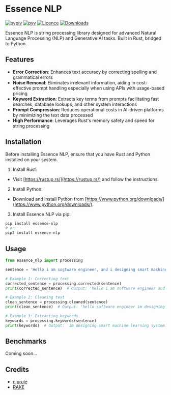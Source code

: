 # Essence NLP
[![pypiv](https://img.shields.io/pypi/v/essence-nlp.svg)](https://pypi.python.org/pypi/essence-nlp)
[![pyv](https://img.shields.io/pypi/pyversions/essence-nlp.svg)](https://pypi.python.org/pypi/essence-nlp)
[![Licence](https://img.shields.io/badge/license-MIT-blue.svg)](https://raw.githubusercontent.com/csurfer/essence-nlp/master/LICENSE)
[![Downloads](https://pepy.tech/badge/essence-nlp)](https://pepy.tech/project/essence-nlp)

Essence NLP is string processing library designed for advanced Natural Language Processing (NLP) and Generative AI tasks. Built in Rust, bridged to Python.

## Features
- **Error Correction**: Enhances text accuracy by correcting spelling and grammatical errors
- **Noise Removal**: Eliminates irrelevant information, aiding in cost-effective prompt handling especially when using APIs with usage-based pricing
- **Keyword Extraction**: Extracts key terms from prompts facilitating fast searches, database lookups, and other system interactions
- **Prompt Compression**: Reduces operational costs in AI-driven platforms by minimizing the text data processed
- **High Performance**: Leverages Rust's memory safety and speed for string processing

## Installation

Before installing Essence NLP, ensure that you have Rust and Python installed on your system.

1. Install Rust:
- Visit [https://rustup.rs/](https://rustup.rs/) and follow the instructions.

2. Install Python:
- Download and install Python from [https://www.python.org/downloads/](https://www.python.org/downloads/).

3. Install Essence NLP via pip:
```bash
pip install essence-nlp
# or
pip3 install essence-nlp
```

## Usage

```python
from essence_nlp import processing

sentence = 'Hello i am sogtware engineer, and i designing smart mashine learning system.'

# Example 1: Correcting text
corrected_sentence = processing.corrected(sentence)
print(corrected_sentence)  # Output: 'hello i am software engineer and i'm designing smart machine learning system'

# Example 2: Cleaning text
clean_sentence = processing.cleaned(sentence)
print(clean_sentence)  # Output: 'hello software engineer im designing smart machine learning system'

# Example 3: Extracting keywords
keywords = processing.keywords(sentence)
print(keywords)  # Output: 'im designing smart machine learning system: 36\nsoftware engineer: 4\nhello: 1'
```

## Benchmarks
Coming soon...

## Credits
- [nlprule](https://github.com/bminixhofer/nlprule)
- [RAKE](https://github.com/csurfer/rake-nltk)